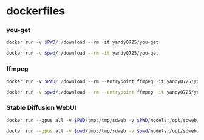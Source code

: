 # dockerfiles


### you-get

```ps1
docker run -v $PWD/:/download --rm -it yandy0725/you-get
```

```bash
docker run -v $pwd/:/download --rm -it yandy0725/you-get
```

### ffmpeg

```ps1
docker run -v $PWD/:/download --rm --entrypoint ffmpeg -it yandy0725/you-get
```

```bash
docker run -v $pwd/:/download --rm --entrypoint ffmpeg -it yandy0725/you-get
```

### Stable Diffusion WebUI

```ps1
docker run --gpus all -v $PWD/tmp:/tmp/sdweb -v $PWD/models:/opt/sdweb/stable-diffusion-webui/models --rm -it yandy0725/sdweb:latest -- webui.sh --skip-install
```

```bash
docker run --gpus all -v $pwd/tmp:/tmp/sdweb -v $pwd/models:/opt/sdweb/stable-diffusion-webui/models --rm -it yandy0725/sdweb:latest -- webui.sh --skip-install
```
